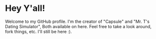 # Hey Y'all!
Welcome to my GitHub profile. I'm the creator of "Capsule" and "Mr. T's Dating Simulator", Both available on here.
Feel free to take a look around, fork things, etc. I'll still be here :).

<!---
gabrieloncoffee/gabrieloncoffee is a ✨ special ✨ repository because its `README.md` (this file) appears on your GitHub profile.
You can click the Preview link to take a look at your changes.
--->
